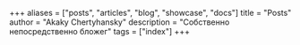 +++
aliases = ["posts", "articles", "blog", "showcase", "docs"]
title = "Posts"
author = "Akaky Chertyhansky"
description = "Собственно непосредственно бложег"
tags = ["index"]
+++
